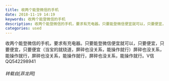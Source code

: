```yaml
---
title: 收两个能登微信的手机
date: 2018-11-19 14:19
keywords: 收两个能登微信的手机
description: 收两个能登微信的手机，要求有充电器。只要能登微信便宜就可以，只要便宜，只要便宜，只要便宜（当宝的就绕道，屏碎也没关系，能操作就行）屏碎也没关系，能操作就行，屏碎也没关系，能操作就行，屏碎也没关系，能操作就行。V信 QQ542298941
categories: used
---
```

<td class="t_f" id="postmessage_2309490">

收两个能登微信的手机，要求有充电器。只要能登微信便宜就可以，只要便宜，只要便宜，只要便宜（当宝的就绕道，屏碎也没关系，能操作就行）屏碎也没关系，能操作就行，屏碎也没关系，能操作就行，屏碎也没关系，能操作就行。V信 QQ542298941</td>
###### 转载自[菲龙网]